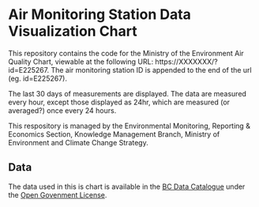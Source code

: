 # Air Monitoring Station Data Visualization Chart
This repository contains the code for the Ministry of the Environment Air Quality Chart, viewable at the following URL:
https://XXXXXXX/?id=E225267. The air monitoring station ID is appended to the end of the url (eg. id=E225267). 

The last 30 days of measurements are displayed. The data are measured every hour, except those displayed as 24hr, which are measured (or averaged?) once every 24 hours. 

This respository is managed by the Environmental Monitoring, Reporting & Economics Section, Knowledge Management Branch, Ministry of Environment and Climate Change Strategy.


## Data

The data used in this is chart is available in the [BC Data Catalogue](https://catalogue.data.gov.bc.ca/dataset/01867404-ba2a-470e-94b7-0604607cfa30) under the [Open Govenment License](https://www2.gov.bc.ca/gov/content/data/open-data/open-government-license-bc).

